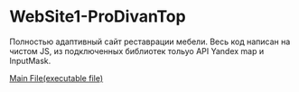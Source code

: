 # WebSite1-ProDivanTop
Полностью адаптивный сайт реставрации мебели.
Весь код написан на чистом JS, из подключенных библиотек тольуо API Yandex map и InputMask.

[Main File(executable file)]([index.html](https://vadimvoronin3831.github.io/WebSite1-ProDivanTop/)https://vadimvoronin3831.github.io/WebSite1-ProDivanTop/)
